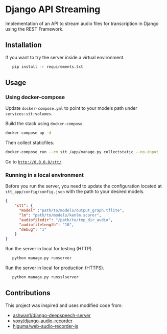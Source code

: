 # Django API Streaming

Implementation of an API to stream audio files for transcription in Django using the REST Framework.

## Installation

If you want to try the server inside a virtual environment.

```bash
   pip install -r requirements.txt
```

## Usage

### Using docker-compose

Update `docker-compose.yml` to point to your models path under `services:stt:volumes`.

Build the stack using `docker-compose`.

```bash
docker-compose up -d
```

Then collect staticfiles.

```bash
docker-compose run --rm stt /app/manage.py collectstatic --no-input
```

Go to [`http://0.0.0.0/stt/`](http://0.0.0.0/stt/).

### Running in a local environment

Before you run the server, you need to update the configuration located at `stt_app/config/config.json` with the path to your desired models.

```json
{
    "stt": {
      "model" :"path/to/models/output_graph.tflite",
      "lm": "path/to/models/kenlm.scorer",
      "audiofiledir": "/path/to/tmp_dir_audio",
      "audiofilelength": "10",
      "debug": "1"
    }
}
```

Run the server in local for testing (HTTP).

```bash
   python manage.py runserver
```

Run the server in local for production (HTTPS).

```bash
   python manage.py runsslserver
```

## Contributions

This project was inspired and uses modified code from:

- [ashwan1/django-deepspeech-server](https://github.com/ashwan1/django-deepspeech-server)
- [voxy/django-audio-recorder](https://github.com/voxy/django-audio-recorder)
- [higuma/web-audio-recorder-js](https://github.com/higuma/web-audio-recorder-js)
